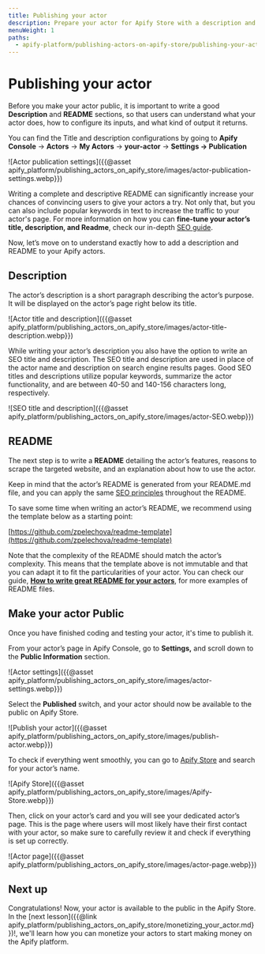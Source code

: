 ```yaml
---
title: Publishing your actor
description: Prepare your actor for Apify Store with a description and README file and learn how to make your actor available to the public.
menuWeight: 1
paths:
  - apify-platform/publishing-actors-on-apify-store/publishing-your-actor
---
```


# [](#publishing-actor) Publishing your actor

Before you make your actor public, it is important to write a good **Description** and **README** sections, so that users can understand what your actor does, how to configure its inputs, and what kind of output it returns.

You can find the Title and description configurations by going to **Apify Console** → **Actors** → **My Actors** → **your-actor** → **Settings → Publication**

![Actor publication settings]({{@asset apify_platform/publishing_actors_on_apify_store/images/actor-publication-settings.webp}})

Writing a complete and descriptive README can significantly increase your chances of convincing users to give your actors a try. Not only that, but you can also include popular keywords in text to increase the traffic to your actor's page. For more information on how you can **fine-tune your actor’s title, description, and Readme**, check our in-depth [SEO guide](https://docs.apify.com/actors/publishing/seo-and-promotion).

Now, let’s move on to understand exactly how to add a description and README to your Apify actors.

## [](#description) Description

The actor’s description is a short paragraph describing the actor’s purpose. It will be displayed on the actor’s page right below its title.

![Actor title and description]({{@asset apify_platform/publishing_actors_on_apify_store/images/actor-title-description.webp}})

While writing your actor’s description you also have the option to write an SEO title and description. The SEO title and description are used in place of the actor name and description on search engine results pages. Good SEO titles and descriptions utilize popular keywords, summarize the actor functionality, and are between 40-50 and 140-156 characters long, respectively.

![SEO title and description]({{@asset apify_platform/publishing_actors_on_apify_store/images/actor-SEO.webp}})

## [](#readme) README

The next step is to write a **README** detailing the actor’s features, reasons to scrape the targeted website, and an explanation about how to use the actor.

Keep in mind that the actor’s README is generated from your README.md file, and you can apply the same [SEO principles](https://docs.apify.com/actors/publishing/seo-and-promotion) throughout the README.

To save some time when writing an actor’s README, we recommend using the template below as a starting point:

[https://github.com/zpelechova/readme-template](https://github.com/zpelechova/readme-template)

Note that the complexity of the README should match the actor’s complexity. This means that the template above is not immutable and that you can adapt it to fit the particularities of your actor. You can check our guide, **[How to write great README for your actors](https://help.apify.com/en/articles/2912548-how-to-write-great-readme-for-your-actors)**, for more examples of README files.

## [](#make-your-actor-public) Make your actor Public

Once you have finished coding and testing your actor, it's time to publish it.

From your actor’s page in Apify Console, go to **Settings,** and scroll down to the **Public Information** section.

![Actor settings]({{@asset apify_platform/publishing_actors_on_apify_store/images/actor-settings.webp}})

Select the **Published** switch, and your actor should now be available to the public on Apify Store.

![Publish your actor]({{@asset apify_platform/publishing_actors_on_apify_store/images/publish-actor.webp}})

To check if everything went smoothly, you can go to [Apify Store](https://apify.com/store) and search for your actor’s name.

![Apify Store]({{@asset apify_platform/publishing_actors_on_apify_store/images/Apify-Store.webp}})

Then, click on your actor’s card and you will see your dedicated actor’s page. This is the page where users will most likely have their first contact with your actor, so make sure to carefully review it and check if everything is set up correctly.

![Actor page]({{@asset apify_platform/publishing_actors_on_apify_store/images/actor-page.webp}})

## [](#next) Next up

Congratulations! Now, your actor is available to the public in the Apify Store. In the [next lesson]({{@link apify_platform/publishing_actors_on_apify_store/monetizing_your_actor.md}})!, we'll learn how you can monetize your actors to start making money on the Apify platform.
